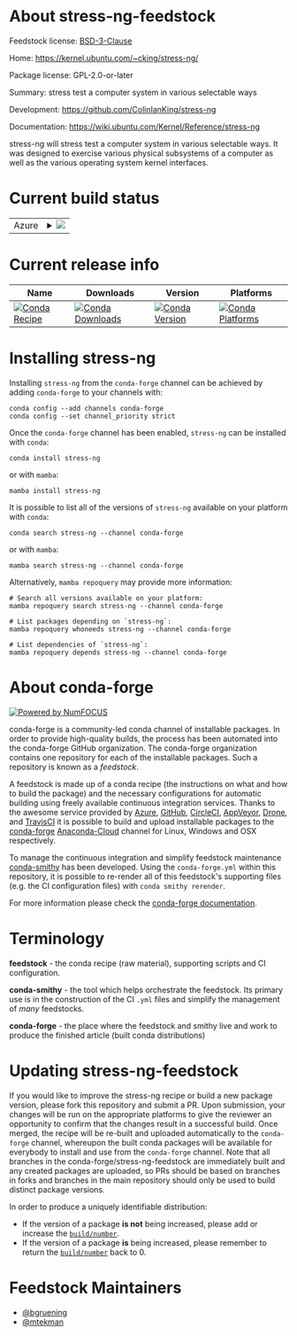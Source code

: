 About stress-ng-feedstock
=========================

Feedstock license: [BSD-3-Clause](https://github.com/conda-forge/stress-ng-feedstock/blob/main/LICENSE.txt)

Home: https://kernel.ubuntu.com/~cking/stress-ng/

Package license: GPL-2.0-or-later

Summary: stress test a computer system in various selectable ways

Development: https://github.com/ColinIanKing/stress-ng

Documentation: https://wiki.ubuntu.com/Kernel/Reference/stress-ng

stress-ng will stress test a computer system in various selectable ways. It was designed to exercise various physical subsystems of a computer as well as the various operating system kernel interfaces.


Current build status
====================


<table>
    
  <tr>
    <td>Azure</td>
    <td>
      <details>
        <summary>
          <a href="https://dev.azure.com/conda-forge/feedstock-builds/_build/latest?definitionId=12097&branchName=main">
            <img src="https://dev.azure.com/conda-forge/feedstock-builds/_apis/build/status/stress-ng-feedstock?branchName=main">
          </a>
        </summary>
        <table>
          <thead><tr><th>Variant</th><th>Status</th></tr></thead>
          <tbody><tr>
              <td>linux_64</td>
              <td>
                <a href="https://dev.azure.com/conda-forge/feedstock-builds/_build/latest?definitionId=12097&branchName=main">
                  <img src="https://dev.azure.com/conda-forge/feedstock-builds/_apis/build/status/stress-ng-feedstock?branchName=main&jobName=linux&configuration=linux%20linux_64_" alt="variant">
                </a>
              </td>
            </tr>
          </tbody>
        </table>
      </details>
    </td>
  </tr>
</table>

Current release info
====================

| Name | Downloads | Version | Platforms |
| --- | --- | --- | --- |
| [![Conda Recipe](https://img.shields.io/badge/recipe-stress--ng-green.svg)](https://anaconda.org/conda-forge/stress-ng) | [![Conda Downloads](https://img.shields.io/conda/dn/conda-forge/stress-ng.svg)](https://anaconda.org/conda-forge/stress-ng) | [![Conda Version](https://img.shields.io/conda/vn/conda-forge/stress-ng.svg)](https://anaconda.org/conda-forge/stress-ng) | [![Conda Platforms](https://img.shields.io/conda/pn/conda-forge/stress-ng.svg)](https://anaconda.org/conda-forge/stress-ng) |

Installing stress-ng
====================

Installing `stress-ng` from the `conda-forge` channel can be achieved by adding `conda-forge` to your channels with:

```
conda config --add channels conda-forge
conda config --set channel_priority strict
```

Once the `conda-forge` channel has been enabled, `stress-ng` can be installed with `conda`:

```
conda install stress-ng
```

or with `mamba`:

```
mamba install stress-ng
```

It is possible to list all of the versions of `stress-ng` available on your platform with `conda`:

```
conda search stress-ng --channel conda-forge
```

or with `mamba`:

```
mamba search stress-ng --channel conda-forge
```

Alternatively, `mamba repoquery` may provide more information:

```
# Search all versions available on your platform:
mamba repoquery search stress-ng --channel conda-forge

# List packages depending on `stress-ng`:
mamba repoquery whoneeds stress-ng --channel conda-forge

# List dependencies of `stress-ng`:
mamba repoquery depends stress-ng --channel conda-forge
```


About conda-forge
=================

[![Powered by
NumFOCUS](https://img.shields.io/badge/powered%20by-NumFOCUS-orange.svg?style=flat&colorA=E1523D&colorB=007D8A)](https://numfocus.org)

conda-forge is a community-led conda channel of installable packages.
In order to provide high-quality builds, the process has been automated into the
conda-forge GitHub organization. The conda-forge organization contains one repository
for each of the installable packages. Such a repository is known as a *feedstock*.

A feedstock is made up of a conda recipe (the instructions on what and how to build
the package) and the necessary configurations for automatic building using freely
available continuous integration services. Thanks to the awesome service provided by
[Azure](https://azure.microsoft.com/en-us/services/devops/), [GitHub](https://github.com/),
[CircleCI](https://circleci.com/), [AppVeyor](https://www.appveyor.com/),
[Drone](https://cloud.drone.io/welcome), and [TravisCI](https://travis-ci.com/)
it is possible to build and upload installable packages to the
[conda-forge](https://anaconda.org/conda-forge) [Anaconda-Cloud](https://anaconda.org/)
channel for Linux, Windows and OSX respectively.

To manage the continuous integration and simplify feedstock maintenance
[conda-smithy](https://github.com/conda-forge/conda-smithy) has been developed.
Using the ``conda-forge.yml`` within this repository, it is possible to re-render all of
this feedstock's supporting files (e.g. the CI configuration files) with ``conda smithy rerender``.

For more information please check the [conda-forge documentation](https://conda-forge.org/docs/).

Terminology
===========

**feedstock** - the conda recipe (raw material), supporting scripts and CI configuration.

**conda-smithy** - the tool which helps orchestrate the feedstock.
                   Its primary use is in the construction of the CI ``.yml`` files
                   and simplify the management of *many* feedstocks.

**conda-forge** - the place where the feedstock and smithy live and work to
                  produce the finished article (built conda distributions)


Updating stress-ng-feedstock
============================

If you would like to improve the stress-ng recipe or build a new
package version, please fork this repository and submit a PR. Upon submission,
your changes will be run on the appropriate platforms to give the reviewer an
opportunity to confirm that the changes result in a successful build. Once
merged, the recipe will be re-built and uploaded automatically to the
`conda-forge` channel, whereupon the built conda packages will be available for
everybody to install and use from the `conda-forge` channel.
Note that all branches in the conda-forge/stress-ng-feedstock are
immediately built and any created packages are uploaded, so PRs should be based
on branches in forks and branches in the main repository should only be used to
build distinct package versions.

In order to produce a uniquely identifiable distribution:
 * If the version of a package **is not** being increased, please add or increase
   the [``build/number``](https://docs.conda.io/projects/conda-build/en/latest/resources/define-metadata.html#build-number-and-string).
 * If the version of a package **is** being increased, please remember to return
   the [``build/number``](https://docs.conda.io/projects/conda-build/en/latest/resources/define-metadata.html#build-number-and-string)
   back to 0.

Feedstock Maintainers
=====================

* [@bgruening](https://github.com/bgruening/)
* [@mtekman](https://github.com/mtekman/)


